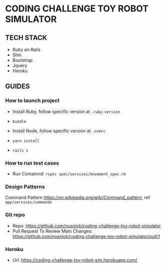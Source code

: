 # CODING CHALLENGE TOY ROBOT SIMULATOR

TECH STACK
-------------------------
- Ruby on Rails
- Slim
- Bootstrap
- Jquery
- Heroku


GUIDES
-------------------------

### How to launch project

- Install Ruby, follow specific version at `.ruby-version`

- `bundle`

- Install Node, follow specific version at `.nvmrc`

- `yarn install`

- `rails s`

### How to run test cases

- Run Comamnd: `rspec spec/services/movement_spec.rb`


### Design Patterns

Command Pattern https://en.wikipedia.org/wiki/Command_pattern, ref `app/services/commands`

### Git repo
- Repo: https://github.com/nusnick/coding-challenge-toy-robot-simulator
- Pull Request To Review Main Changes: https://github.com/nusnick/coding-challenge-toy-robot-simulator/pull/1

### Heroku
- Url: https://coding-challenge-toy-robot-sim.herokuapp.com/